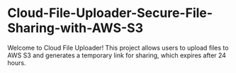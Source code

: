 # Cloud-File-Uploader-Secure-File-Sharing-with-AWS-S3
Welcome to Cloud File Uploader! This project allows users to upload files to AWS S3 and generates a temporary link for sharing, which expires after 24 hours.
